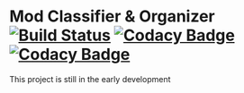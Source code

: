 # Mod Classifier & Organizer [![Build Status](https://travis-ci.org/oleg-py/mco.svg?branch=master)](https://travis-ci.org/oleg-py/mco) [![Codacy Badge](https://api.codacy.com/project/badge/Grade/1742b163945e4730b9256c33780e3a5e)](https://www.codacy.com/app/oleg-pyzhcov/mco?utm_source=github.com&amp;utm_medium=referral&amp;utm_content=oleg-py/mco&amp;utm_campaign=Badge_Grade) [![Codacy Badge](https://api.codacy.com/project/badge/Coverage/1742b163945e4730b9256c33780e3a5e)](https://www.codacy.com/app/oleg-pyzhcov/mco?utm_source=github.com&amp;utm_medium=referral&amp;utm_content=oleg-py/mco&amp;utm_campaign=Badge_Coverage)
This project is still in the early development
